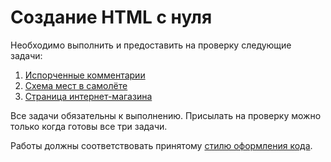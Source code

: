 Создание HTML с нуля
===

Необходимо выполнить и предоставить на проверку следующие задачи:

1. [Испорченные комментарии](./comments/)
2. [Схема мест в самолёте](./plane/)
3. [Страница интернет-магазина](./store/)

Все задачи обязательны к выполнению. Присылать на проверку можно только когда готовы все три задачи.

Работы должны соответствовать принятому [стилю оформления кода](https://netology-university.bitbucket.io/codestyle/).
